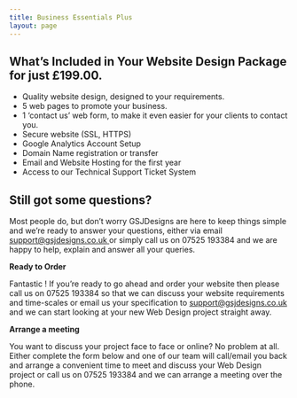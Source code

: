 ```yaml
---
title: Business Essentials Plus
layout: page
---
```

## What’s Included in Your Website Design Package for just £199.00.

* Quality website design, designed to your requirements.
* 5 web pages to promote your business.
* 1 ‘contact us’ web form, to make it even easier for your clients to contact you.
* Secure website (SSL, HTTPS)
* Google Analytics Account Setup
* Domain Name registration or transfer
* Email and Website Hosting for the first year
* Access to our Technical Support Ticket System

## Still got some questions?

Most people do, but don’t worry GSJDesigns are here to keep things simple and we’re ready to answer your questions, either via email [support@gsjdesigns.co.uk ](mailto:enquiries@rakemark.com "Email Us")or simply call us on 07525 193384 and we are happy to help, explain and answer all your queries.

**Ready to Order**

Fantastic ! If you’re ready to go ahead and order your website then please call us on 07525 193384 so that we can discuss your website requirements and time-scales or email us your specification to [support@gsjdesigns.co.uk](mailto:enquiries@rakemark.com "Email Us") and we can start looking at your new Web Design project straight away.

**Arrange a meeting**

You want to discuss your project face to face or online? No problem at all. Either complete the form below and one of our team will call/email you back and arrange a convenient time to meet and discuss your Web Design project or call us on 07525 193384 and we can arrange a meeting over the phone.
